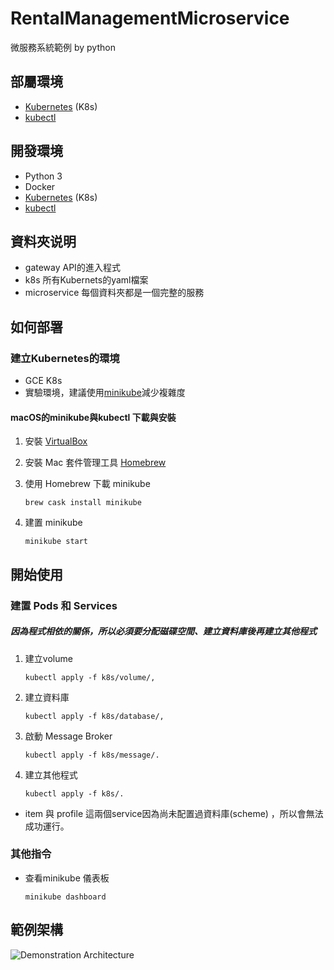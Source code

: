 # RentalManagementMicroservice
微服務系統範例 by python

## 部屬環境
* [Kubernetes](https://kubernetes.io/) (K8s)
* [kubectl](https://kubernetes.io/docs/tasks/tools/install-kubectl/)

## 開發環境
* Python 3
* Docker
* [Kubernetes](https://kubernetes.io/) (K8s)
* [kubectl](https://kubernetes.io/docs/tasks/tools/install-kubectl/)

## 資料夾说明

* gateway       API的進入程式
* k8s           所有Kubernets的yaml檔案
* microservice  每個資料夾都是一個完整的服務

## 如何部署
### 建立Kubernetes的環境
* GCE K8s
* 實驗環境，建議使用[minikube](https://github.com/kubernetes/minikube)減少複雜度
#### macOS的minikube與kubectl 下載與安裝

1. 安裝 [VirtualBox](https://www.virtualbox.org/)

2. 安裝 Mac 套件管理工具 [Homebrew](https://brew.sh/index_zh-tw)

3. 使用 Homebrew 下載 minikube
    ```shell
    brew cask install minikube
    ```
4. 建置 minikube
    ``` shell
    minikube start
    ```
## 開始使用
### 建置 Pods 和 Services
##### 因為程式相依的關係，所以必須要分配磁碟空間、建立資料庫後再建立其他程式
1. 建立volume
   ```shell
   kubectl apply -f k8s/volume/,
   ```
2. 建立資料庫
   ```shell
   kubectl apply -f k8s/database/,
   ```
3. 啟動 Message Broker
   ```shell
   kubectl apply -f k8s/message/.
4. 建立其他程式
    ```shell
    kubectl apply -f k8s/.
    ```
* item 與 profile 這兩個service因為尚未配置過資料庫(scheme) ，所以會無法成功運行。
### 其他指令
* 查看minikube 儀表板
    ```shell
    minikube dashboard
    ```

## 範例架構
![Demonstration Architecture](https://github.com/yenchenLiu/RentalManagementMicroservice/blob/master/demo/Microservice.png)

